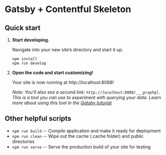 # Gatsby + Contentful Skeleton

## Quick start

1.  **Start developing.**

    Navigate into your new site’s directory and start it up.

    ```shell
    npm install
    npm run develop
    ```

2.  **Open the code and start customizing!**

    Your site is now running at http://localhost:8088!

    _Note: You'll also see a second link: _`http://localhost:8088/___graphql`_. This is a tool you can use to experiment with querying your data. Learn more about using this tool in the [Gatsby tutorial](https://www.gatsbyjs.org/tutorial/part-five/#introducing-graphiql)._

## Other helpful scripts

- `npm run build` -- Compile application and make it ready for deployment
- `npm run clean` -- Wipe out the cache (.cache folder) and public directories
- `npm run serve` -- Serve the production build of your site for testing

